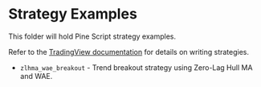 # Strategy Examples

This folder will hold Pine Script strategy examples.

Refer to the [TradingView documentation](https://www.tradingview.com/pine-script-docs/) for details on writing strategies.
- `zlhma_wae_breakout` - Trend breakout strategy using Zero-Lag Hull MA and WAE.

